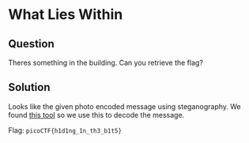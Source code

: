 # What Lies Within

## Question
Theres something in the building. Can you retrieve the flag?

## Solution
Looks like the given photo encoded message using steganography. We found [this tool](https://stylesuxx.github.io/steganography/) so we use this to decode the message.

Flag: `picoCTF{h1d1ng_1n_th3_b1t5}`